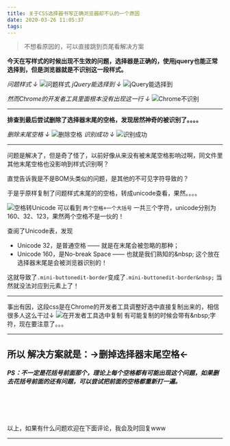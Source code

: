 ```yaml
---
title: 关于CSS选择器书写正确浏览器却不认的一个原因
date: 2020-03-26 11:05:37
tags:
---
```



>不想看原因的，可以直接跳到页尾看解决方案

**今天在写样式的时候出现不生效的问题，选择器是正确的，使用jquery也能正常选择到，但是浏览器就是不识别这一段样式。**


*问题样式 ↓*
![问题样式](https://img-blog.csdnimg.cn/20200326102440376.png)
*jQuery能选择到 ↓*
![jQuery能选择到](https://img-blog.csdnimg.cn/20200326102815730.png)

*然而Chrome的开发者工具里面根本没有出现这一行 ↓*
![Chrome不识别](https://img-blog.csdnimg.cn/20200326102544543.png?x-oss-process=image/watermark,type_ZmFuZ3poZW5naGVpdGk,shadow_10,text_aHR0cHM6Ly9ibG9nLmNzZG4ubmV0L3NpbmF0XzM0OTMwNjQw,size_16,color_FFFFFF,t_70)

------------------
**排查到最后尝试删除了选择器末尾的空格，发现居然神奇的被识别了。。。。**



*删除末尾空格 ↓*
![删除空格](https://img-blog.csdnimg.cn/20200326103031581.png)
*识别成功 ↓*
![识别成功](https://img-blog.csdnimg.cn/20200326103217265.png?x-oss-process=image/watermark,type_ZmFuZ3poZW5naGVpdGk,shadow_10,text_aHR0cHM6Ly9ibG9nLmNzZG4ubmV0L3NpbmF0XzM0OTMwNjQw,size_16,color_FFFFFF,t_70)

----------------
问题是解决了，但是奇了怪了，以前好像从来没有被末尾空格影响过啊，同文件里其他末尾空格也没影响到样式识别啊？

直觉告诉我是不是BOM头类似的问题，是其他的不可见字符导致的？

于是乎原样复制了问题样式末尾的的空格，转成unicode查看，果然。。。。

![空格转Unicode](https://img-blog.csdnimg.cn/20200326105101412.png)
可以看到 `两个空格+一个大括号` 一共三个字符，unicode分别为 160、32、123，果然两个空格不是一伙的！

查阅了Unicode表，发现
- Unicode 32，是普通空格 —— 就是在末尾会被忽略的那种；
- Unicode 160，是No-break Space —— 也就是我们熟知的&amp;nbsp; 这个放在选择器末尾是会被浏览器识别的！

这就导致了`.mini-buttonedit-border`变成了`.mini-buttonedit-border&nbsp;` 当然就没法对应到元素上了！

---
事出有因，这段css是在Chrome的开发者工具调整好选中直接复制出来的，相信很多人这么干过↓
![在开发者工具选中复制](https://img-blog.csdnimg.cn/20200326105853418.png)
有可能复制的时候会带有&amp;nbsp;字符，现在要注意了。。。

---


## 所以 解决方案就是：→删掉选择器末尾空格←
##### PS：不一定是花括号前面那个，理论上每个空格都有可能出现这个问题，如果删去花括号前面的还有问题，可以尝试把前面的空格都重新打一遍。

<br><br><br>


以上，如果有什么问题欢迎在下面评论，我会及时回复www

----